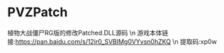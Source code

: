# PVZPatch
植物大战僵尸RG版的修改Patched.DLL源码
\n
游戏本体链接:https://pan.baidu.com/s/12jr0_SVBIMg0VYvsn0hZKQ
\n
提取码:xp0w
